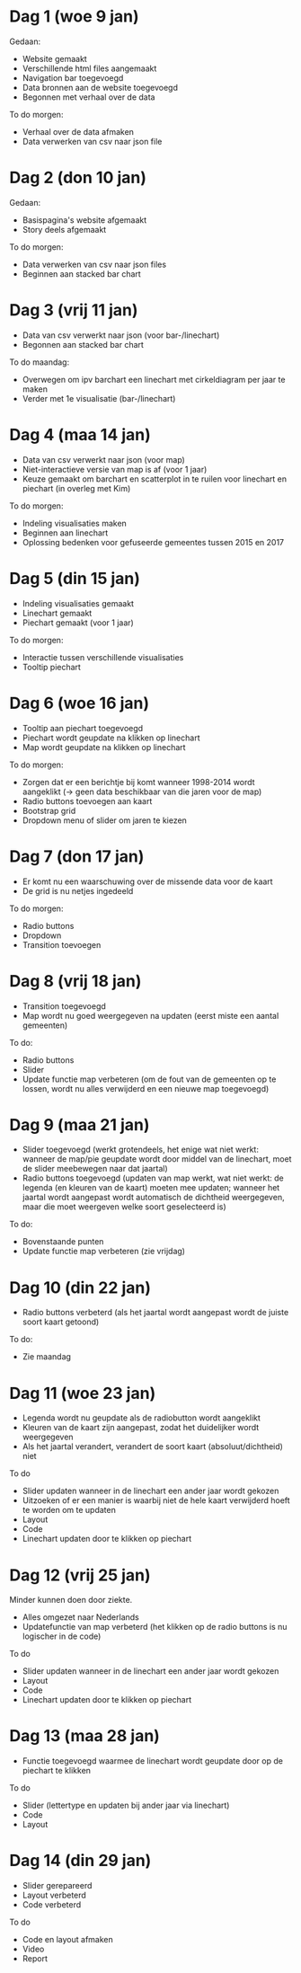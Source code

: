 # Dag 1 (woe 9 jan)
Gedaan:
* Website gemaakt
* Verschillende html files aangemaakt
* Navigation bar toegevoegd
* Data bronnen aan de website toegevoegd
* Begonnen met verhaal over de data

To do morgen:
* Verhaal over de data afmaken
* Data verwerken van csv naar json file

# Dag 2 (don 10 jan)
Gedaan:
* Basispagina's website afgemaakt
* Story deels afgemaakt

To do morgen:
* Data verwerken van csv naar json files
* Beginnen aan stacked bar chart

# Dag 3 (vrij 11 jan)
* Data van csv verwerkt naar json (voor bar-/linechart)
* Begonnen aan stacked bar chart

To do maandag:
* Overwegen om ipv barchart een linechart met cirkeldiagram per jaar te maken
* Verder met 1e visualisatie (bar-/linechart)

# Dag 4 (maa 14 jan)
* Data van csv verwerkt naar json (voor map)
* Niet-interactieve versie van map is af (voor 1 jaar)
* Keuze gemaakt om barchart en scatterplot in te ruilen voor linechart en piechart (in overleg met Kim)

To do morgen:
* Indeling visualisaties maken
* Beginnen aan linechart
* Oplossing bedenken voor gefuseerde gemeentes tussen 2015 en 2017

# Dag 5 (din 15 jan)
* Indeling visualisaties gemaakt
* Linechart gemaakt
* Piechart gemaakt (voor 1 jaar)

To do morgen:
* Interactie tussen verschillende visualisaties
* Tooltip piechart

# Dag 6 (woe 16 jan)
* Tooltip aan piechart toegevoegd
* Piechart wordt geupdate na klikken op linechart
* Map wordt geupdate na klikken op linechart

To do morgen:
* Zorgen dat er een berichtje bij komt wanneer 1998-2014 wordt aangeklikt (-> geen data beschikbaar van die jaren voor de map)
* Radio buttons toevoegen aan kaart
* Bootstrap grid
* Dropdown menu of slider om jaren te kiezen

# Dag 7 (don 17 jan)
* Er komt nu een waarschuwing over de missende data voor de kaart
* De grid is nu netjes ingedeeld

To do morgen:
* Radio buttons
* Dropdown
* Transition toevoegen

# Dag 8 (vrij 18 jan)
* Transition toegevoegd
* Map wordt nu goed weergegeven na updaten (eerst miste een aantal gemeenten)

To do:
* Radio buttons
* Slider
* Update functie map verbeteren (om de fout van de gemeenten op te lossen, wordt nu alles verwijderd en een nieuwe map toegevoegd)

# Dag 9 (maa 21 jan)
* Slider toegevoegd (werkt grotendeels, het enige wat niet werkt: wanneer de map/pie geupdate wordt door middel van de linechart, moet de slider meebewegen naar dat jaartal)
* Radio buttons toegevoegd (updaten van map werkt, wat niet werkt: de legenda (en kleuren van de kaart) moeten mee updaten; wanneer het jaartal wordt aangepast wordt automatisch de dichtheid weergegeven, maar die moet weergeven welke soort geselecteerd is)

To do:
* Bovenstaande punten
* Update functie map verbeteren (zie vrijdag)

# Dag 10 (din 22 jan)
* Radio buttons verbeterd (als het jaartal wordt aangepast wordt de juiste soort kaart getoond)

To do:
* Zie maandag

# Dag 11 (woe 23 jan)
* Legenda wordt nu geupdate als de radiobutton wordt aangeklikt
* Kleuren van de kaart zijn aangepast, zodat het duidelijker wordt weergegeven
* Als het jaartal verandert, verandert de soort kaart (absoluut/dichtheid) niet

To do
* Slider updaten wanneer in de linechart een ander jaar wordt gekozen
* Uitzoeken of er een manier is waarbij niet de hele kaart verwijderd hoeft te worden om te updaten
* Layout
* Code
* Linechart updaten door te klikken op piechart

# Dag 12 (vrij 25 jan)
Minder kunnen doen door ziekte.
* Alles omgezet naar Nederlands
* Updatefunctie van map verbeterd (het klikken op de radio buttons is nu logischer in de code)

To do
* Slider updaten wanneer in de linechart een ander jaar wordt gekozen
* Layout
* Code
* Linechart updaten door te klikken op piechart

# Dag 13 (maa 28 jan)
* Functie toegevoegd waarmee de linechart wordt geupdate door op de piechart te klikken

To do
* Slider (lettertype en updaten bij ander jaar via linechart)
* Code
* Layout

# Dag 14 (din 29 jan)
* Slider gerepareerd
* Layout verbeterd
* Code verbeterd

To do
* Code en layout afmaken
* Video
* Report
